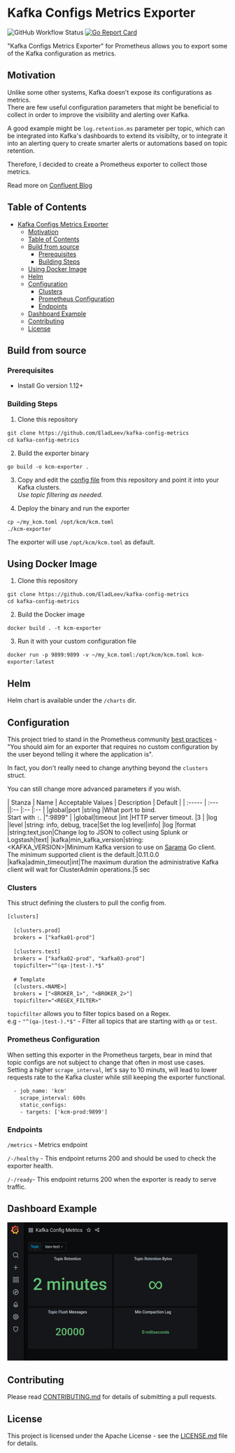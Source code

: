 # Kafka Configs Metrics Exporter
![GitHub Workflow Status](https://img.shields.io/github/actions/workflow/status/EladLeev/kafka-config-metrics/release.yml?branch=master)
[![Go Report Card](https://goreportcard.com/badge/github.com/EladLeev/kafka-config-metrics)](https://goreportcard.com/report/github.com/EladLeev/kafka-config-metrics)

"Kafka Configs Metrics Exporter" for Prometheus allows you to export some of the Kafka configuration as metrics.

## Motivation
Unlike some other systems, Kafka doesn't expose its configurations as metrics. <br>
There are few useful configuration parameters that might be beneficial to collect in order to improve the visibility and alerting over Kafka.

A good example might be `log.retention.ms` parameter per topic, which can be integrated into Kafka's dashboards to extend its visibilty, or to integrate it into an alerting query to create smarter alerts or automations based on topic retention.

Therefore, I decided to create a Prometheus exporter to collect those metrics.

Read more on [Confluent Blog](https://www.confluent.io/blog/kafka-lag-monitoring-and-metrics-at-appsflyer/)

Table of Contents
-----------------

- [Kafka Configs Metrics Exporter](#kafka-configs-metrics-exporter)
  - [Motivation](#motivation)
  - [Table of Contents](#table-of-contents)
  - [Build from source](#build-from-source)
    - [Prerequisites](#prerequisites)
    - [Building Steps](#building-steps)
  - [Using Docker Image](#using-docker-image)
  - [Helm](#helm)
  - [Configuration](#configuration)
    - [Clusters](#clusters)
    - [Prometheus Configuration](#prometheus-configuration)
    - [Endpoints](#endpoints)
  - [Dashboard Example](#dashboard-example)
  - [Contributing](#contributing)
  - [License](#license)

## Build from source

### Prerequisites

* Install Go version 1.12+

### Building Steps

1. Clone this repository
```
git clone https://github.com/EladLeev/kafka-config-metrics
cd kafka-config-metrics
```
2. Build the exporter binary
```
go build -o kcm-exporter .
```
3. Copy and edit the [config file](https://github.com/EladLeev/kafka-config-metrics/blob/master/kcm.toml) from this repository and point it into your Kafka clusters.<br>
_Use topic filtering as needed._

4. Deploy the binary and run the exporter
```
cp ~/my_kcm.toml /opt/kcm/kcm.toml
./kcm-exporter
```
The exporter will use `/opt/kcm/kcm.toml` as default.

## Using Docker Image
1. Clone this repository
```
git clone https://github.com/EladLeev/kafka-config-metrics
cd kafka-config-metrics
``` 
2. Build the Docker image
```
docker build . -t kcm-exporter
```
3. Run it with your custom configuration file
```
docker run -p 9899:9899 -v ~/my_kcm.toml:/opt/kcm/kcm.toml kcm-exporter:latest
```

## Helm
Helm chart is available under the `/charts` dir.

## Configuration
This project tried to stand in the Prometheus community [best practices](https://prometheus.io/docs/instrumenting/writing_exporters/) -<br>
"You should aim for an exporter that requires no custom configuration by the user beyond telling it where the application is".

In fact, you don't really need to change anything beyond the `clusters` struct.

You can still change more advanced parameters if you wish.

| Stanza | Name | Acceptable Values | Description | Default |
| :----- | :--- ||:--	|:--	    |:--	|
|global|port    |string  	|What port to bind.<br>Start with `:`.  |":9899"  	|
|global|timeout    |int  	|HTTP server timeout.  |3  	|
|log   |level   |string: info, debug, trace|Set the log level|info|
|log   |format  |string:text,json|Change log to JSON to collect using Splunk or Logstash|text|
|kafka|min_kafka_version|string:<KAFKA_VERSION>|Minimum Kafka version to use on [Sarama](https://github.com/Shopify/sarama) Go client.<br>The minimum supported client is the default.|0.11.0.0
|kafka|admin_timeout|int|The maximum duration the administrative Kafka client will wait for ClusterAdmin operations.|5 sec

### Clusters
This struct defining the clusters to pull the config from.
```
[clusters]
  
  [clusters.prod]
  brokers = ["kafka01-prod"]

  [clusters.test]
  brokers = ["kafka02-prod", "kafka03-prod"]
  topicfilter="^(qa-|test-).*$"

  # Template
  [clusters.<NAME>]
  brokers = ["<BROKER_1>", "<BROKER_2>"]
  topicfilter="<REGEX_FILTER>"
```
`topicfilter` allows you to filter topics based on a Regex.<br>
e.g - `"^(qa-|test-).*$"` - Filter all topics that are starting with `qa` or `test`.

### Prometheus Configuration
When setting this exporter in the Prometheus targets, bear in mind that topic configs are not subject to change that often in most use cases.<br>
Setting a higher `scrape_interval`, let's say to 10 minuts, will lead to lower requests rate to the Kafka cluster while still keeping the exporter functional.
```
  - job_name: 'kcm'
    scrape_interval: 600s
    static_configs:
    - targets: ['kcm-prod:9899']
```

### Endpoints
`/metrics` - Metrics endpoint

`/-/healthy` - This endpoint returns 200 and should be used to check the exporter health.

`/-/ready`- This endpoint returns 200 when the exporter is ready to serve traffic.

## Dashboard Example
![Dashboard Sample](doc/dashboard.png)

## Contributing

Please read [CONTRIBUTING.md](CONTRIBUTING.md) for details of submitting a pull requests.

## License

This project is licensed under the Apache License - see the [LICENSE.md](LICENSE.md) file for details.

